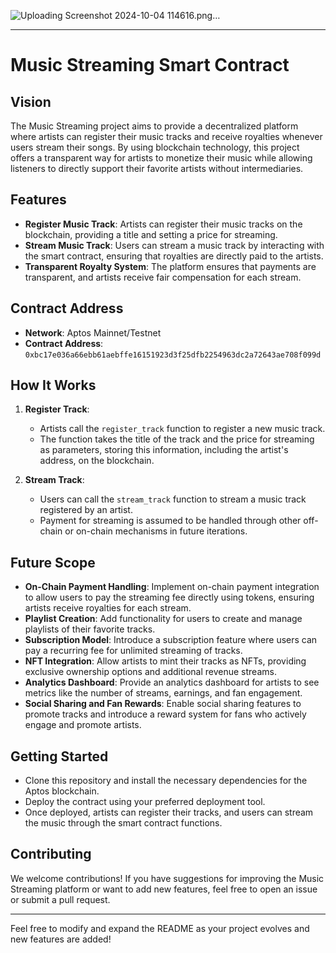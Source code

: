 
![Uploading Screenshot 2024-10-04 114616.png…]()

---

# Music Streaming Smart Contract

## Vision

The Music Streaming project aims to provide a decentralized platform where artists can register their music tracks and receive royalties whenever users stream their songs. By using blockchain technology, this project offers a transparent way for artists to monetize their music while allowing listeners to directly support their favorite artists without intermediaries.

## Features

- **Register Music Track**: Artists can register their music tracks on the blockchain, providing a title and setting a price for streaming.
- **Stream Music Track**: Users can stream a music track by interacting with the smart contract, ensuring that royalties are directly paid to the artists.
- **Transparent Royalty System**: The platform ensures that payments are transparent, and artists receive fair compensation for each stream.

## Contract Address

- **Network**: Aptos Mainnet/Testnet
- **Contract Address**: `0xbc17e036a66ebb61aebffe16151923d3f25dfb2254963dc2a72643ae708f099d`

## How It Works

1. **Register Track**:

   - Artists call the `register_track` function to register a new music track.
   - The function takes the title of the track and the price for streaming as parameters, storing this information, including the artist's address, on the blockchain.

2. **Stream Track**:
   - Users can call the `stream_track` function to stream a music track registered by an artist.
   - Payment for streaming is assumed to be handled through other off-chain or on-chain mechanisms in future iterations.

## Future Scope

- **On-Chain Payment Handling**: Implement on-chain payment integration to allow users to pay the streaming fee directly using tokens, ensuring artists receive royalties for each stream.
- **Playlist Creation**: Add functionality for users to create and manage playlists of their favorite tracks.
- **Subscription Model**: Introduce a subscription feature where users can pay a recurring fee for unlimited streaming of tracks.
- **NFT Integration**: Allow artists to mint their tracks as NFTs, providing exclusive ownership options and additional revenue streams.
- **Analytics Dashboard**: Provide an analytics dashboard for artists to see metrics like the number of streams, earnings, and fan engagement.
- **Social Sharing and Fan Rewards**: Enable social sharing features to promote tracks and introduce a reward system for fans who actively engage and promote artists.

## Getting Started

- Clone this repository and install the necessary dependencies for the Aptos blockchain.
- Deploy the contract using your preferred deployment tool.
- Once deployed, artists can register their tracks, and users can stream the music through the smart contract functions.

## Contributing

We welcome contributions! If you have suggestions for improving the Music Streaming platform or want to add new features, feel free to open an issue or submit a pull request.

---

Feel free to modify and expand the README as your project evolves and new features are added!
